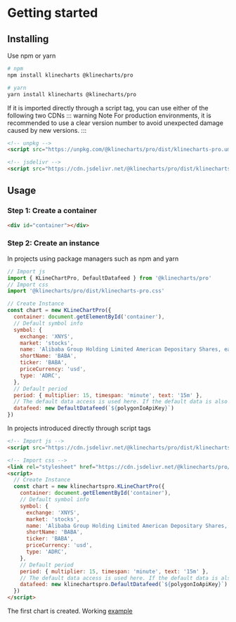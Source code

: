 # Getting started

## Installing
Use npm or yarn
```bash
# npm
npm install klinecharts @klinecharts/pro

# yarn
yarn install klinecharts @klinecharts/pro
```
If it is imported directly through a script tag, you can use either of the following two CDNs
::: warning Note
For production environments, it is recommended to use a clear version number to avoid unexpected damage caused by new versions.
:::

```html
<!-- unpkg -->
<script src="https://unpkg.com/@klinecharts/pro/dist/klinecharts-pro.umd.js"></script>

<!-- jsdelivr -->
<script src="https://cdn.jsdelivr.net/@klinecharts/pro/dist/klinecharts-pro.umd.js"></script>
```

## Usage
### Step 1: Create a container
```html
<div id="container"></div>
```
### Step 2: Create an instance
In projects using package managers such as npm and yarn
```javascript
// Import js
import { KLineChartPro, DefaultDatafeed } from '@klinecharts/pro'
// Import css
import '@klinecharts/pro/dist/klinecharts-pro.css'

// Create Instance
const chart = new KLineChartPro({
  container: document.getElementById('container'),
  // Default symbol info
  symbol: {
    exchange: 'XNYS',
    market: 'stocks',
    name: 'Alibaba Group Holding Limited American Depositary Shares, each represents eight Ordinary Shares',
    shortName: 'BABA',
    ticker: 'BABA',
    priceCurrency: 'usd',
    type: 'ADRC',
  },
  // Default period
  period: { multiplier: 15, timespan: 'minute', text: '15m' },
  // The default data access is used here. If the default data is also used in actual use, you need to go to the https://polygon.io/ apply for API key
  datafeed: new DefaultDatafeed(`${polygonIoApiKey}`)
})
```

In projects introduced directly through script tags
```html
<!-- Import js -->
<script src="https://cdn.jsdelivr.net/@klinecharts/pro/dist/klinecharts-pro.umd.js"></script>

<!-- Import css -->
<link rel="stylesheet" href="https://cdn.jsdelivr.net/@klinecharts/pro/dist/klinecharts-pro.css"/>
<script>
  // Create Instance
  const chart = new klinechartspro.KLineChartPro({
    container: document.getElementById('container'),
    // Default symbol info
    symbol: {
      exchange: 'XNYS',
      market: 'stocks',
      name: 'Alibaba Group Holding Limited American Depositary Shares, each represents eight Ordinary Shares',
      shortName: 'BABA',
      ticker: 'BABA',
      priceCurrency: 'usd',
      type: 'ADRC',
    },
    // Default period
    period: { multiplier: 15, timespan: 'minute', text: '15m' },
    // The default data access is used here. If the default data is also used in actual use, you need to go to the https://polygon.io/ apply for API key
    datafeed: new klinechartspro.DefaultDatafeed(`${polygonIoApiKey}`)
  })
</script>
```
The first chart is created. Working <a href="https://jsfiddle.net/mawsyh/ct65rysp/20/" target="_blank">example</a>
